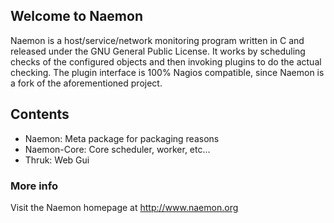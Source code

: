## Welcome to Naemon ##

Naemon is a host/service/network monitoring program written in C and
released under the GNU General Public License. It works by scheduling
checks of the configured objects and then invoking plugins to do the
actual checking. The plugin interface is 100% Nagios compatible, since
Naemon is a fork of the aforementioned project.

## Contents

 * Naemon: Meta package for packaging reasons
 * Naemon-Core: Core scheduler, worker, etc...
 * Thruk: Web Gui

### More info ###

Visit the Naemon homepage at http://www.naemon.org
